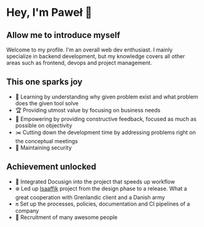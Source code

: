 Hey, I'm Paweł 👋
======

Allow me to introduce myself
------
Welcome to my profile. I'm an overall web dev enthusiast. I mainly specialize in backend development, but my knowledge covers all other areas such as frontend, devops and project management.

This one sparks joy
------
- 🔎 Learning by understanding why given problem exist and what problem does the given tool solve
- 🏆 Providing utmost value by focusing on business needs
- 💬 Empowering by providing constructive feedback, focused as much as possible on objectivity
- ✂️ Cutting down the development time by addressing problems right on the conceptual meetings
- 🔐 Maintaining security

Achievement unlocked
------
- 📁 Integrated Docusign into the project that speeds up workflow
- ❄️ Led up [Isaaffik](https://isaaffik.org) project from the design phase to a release. What a great cooperation with Grenlandic client and a Danish army
- 🔛 Set up the processes, policies, documentation and CI pipelines of a company
- 🙋 Recruitment of many awesome people
